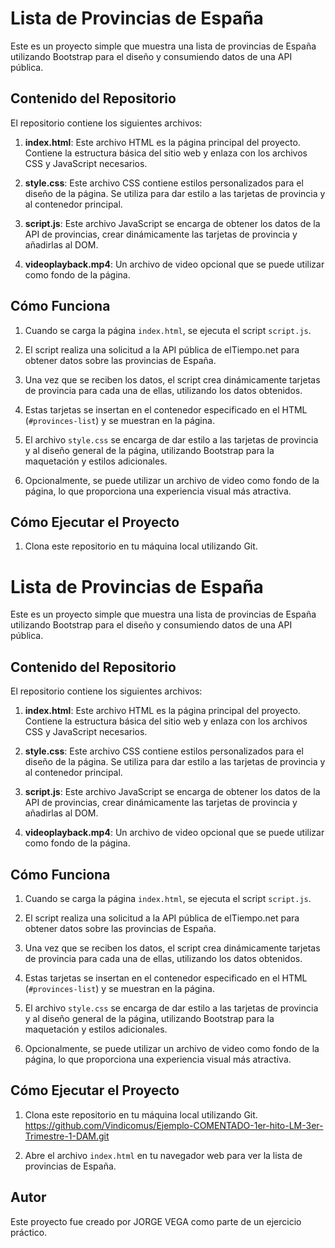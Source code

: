 # Lista de Provincias de España

Este es un proyecto simple que muestra una lista de provincias de España utilizando Bootstrap para el diseño y consumiendo datos de una API pública.

## Contenido del Repositorio

El repositorio contiene los siguientes archivos:

1. **index.html**: Este archivo HTML es la página principal del proyecto. Contiene la estructura básica del sitio web y enlaza con los archivos CSS y JavaScript necesarios.

2. **style.css**: Este archivo CSS contiene estilos personalizados para el diseño de la página. Se utiliza para dar estilo a las tarjetas de provincia y al contenedor principal.

3. **script.js**: Este archivo JavaScript se encarga de obtener los datos de la API de provincias, crear dinámicamente las tarjetas de provincia y añadirlas al DOM.

4. **videoplayback.mp4**: Un archivo de video opcional que se puede utilizar como fondo de la página.

## Cómo Funciona

1. Cuando se carga la página `index.html`, se ejecuta el script `script.js`.
   
2. El script realiza una solicitud a la API pública de elTiempo.net para obtener datos sobre las provincias de España.

3. Una vez que se reciben los datos, el script crea dinámicamente tarjetas de provincia para cada una de ellas, utilizando los datos obtenidos.

4. Estas tarjetas se insertan en el contenedor especificado en el HTML (`#provinces-list`) y se muestran en la página.

5. El archivo `style.css` se encarga de dar estilo a las tarjetas de provincia y al diseño general de la página, utilizando Bootstrap para la maquetación y estilos adicionales.

6. Opcionalmente, se puede utilizar un archivo de video como fondo de la página, lo que proporciona una experiencia visual más atractiva.

## Cómo Ejecutar el Proyecto

1. Clona este repositorio en tu máquina local utilizando Git.
# Lista de Provincias de España

Este es un proyecto simple que muestra una lista de provincias de España utilizando Bootstrap para el diseño y consumiendo datos de una API pública.

## Contenido del Repositorio

El repositorio contiene los siguientes archivos:

1. **index.html**: Este archivo HTML es la página principal del proyecto. Contiene la estructura básica del sitio web y enlaza con los archivos CSS y JavaScript necesarios.

2. **style.css**: Este archivo CSS contiene estilos personalizados para el diseño de la página. Se utiliza para dar estilo a las tarjetas de provincia y al contenedor principal.

3. **script.js**: Este archivo JavaScript se encarga de obtener los datos de la API de provincias, crear dinámicamente las tarjetas de provincia y añadirlas al DOM.

4. **videoplayback.mp4**: Un archivo de video opcional que se puede utilizar como fondo de la página.

## Cómo Funciona

1. Cuando se carga la página `index.html`, se ejecuta el script `script.js`.
   
2. El script realiza una solicitud a la API pública de elTiempo.net para obtener datos sobre las provincias de España.

3. Una vez que se reciben los datos, el script crea dinámicamente tarjetas de provincia para cada una de ellas, utilizando los datos obtenidos.

4. Estas tarjetas se insertan en el contenedor especificado en el HTML (`#provinces-list`) y se muestran en la página.

5. El archivo `style.css` se encarga de dar estilo a las tarjetas de provincia y al diseño general de la página, utilizando Bootstrap para la maquetación y estilos adicionales.

6. Opcionalmente, se puede utilizar un archivo de video como fondo de la página, lo que proporciona una experiencia visual más atractiva.

## Cómo Ejecutar el Proyecto

1. Clona este repositorio en tu máquina local utilizando Git.
https://github.com/Vindicomus/Ejemplo-COMENTADO-1er-hito-LM-3er-Trimestre-1-DAM.git

2. Abre el archivo `index.html` en tu navegador web para ver la lista de provincias de España.

## Autor

Este proyecto fue creado por JORGE VEGA como parte de un ejercicio práctico.

